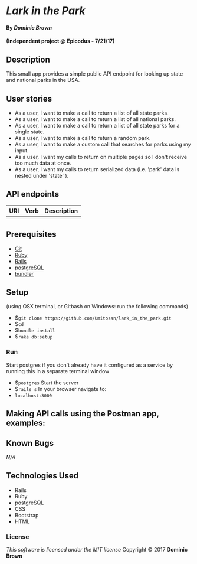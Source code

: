 # _Lark in the Park_

#### By _**Dominic Brown**_
#### (Independent project @ Epicodus - 7/21/17)

## Description

This small app provides a simple public API endpoint for looking up state and national parks in the USA.

## User stories

* As a user, I want to make a call to return a list of all state parks.
* As a user, I want to make a call to return a list of all national parks.
* As a user, I want to make a call to return a list of all state parks for a single state.
* As a user, I want to make a call to return a random park.
* As a user, I want to make a custom call that searches for parks using my input.
* As a user, I want my calls to return on multiple pages so I don't receive too much data at once.
* As a user, I want my calls to return serialized data (i.e. 'park' data is nested under 'state' ).

## API endpoints

| URI | Verb | Description |
|----------|-------|--------|
||||


## Prerequisites

* [Git](https://git-scm.com/)
* [Ruby](https://www.ruby-lang.org/en/)
* [Rails](http://rubyonrails.org/)
* [postgreSQL](https://www.postgresql.org/)
* [bundler](http://bundler.io/)

## Setup

(using OSX terminal, or Gitbash on Windows: run the following commands)
* $`git clone https://github.com/Umitosan/lark_in_the_park.git`
* $`cd `
* $`bundle install`
* $`rake db:setup`

### Run

Start postgres if you don't already have it configured as a service by running this in a separate terminal window
* $`postgres`
Start the server
* $`rails s`
In your browser navigate to:
* `localhost:3000`

## Making API calls using the Postman app, examples:


## Known Bugs
_N/A_

## Technologies Used
 * Rails
 * Ruby
 * postgreSQL
 * CSS
 * Bootstrap
 * HTML

 ### License
 *This software is licensed under the MIT license*
 Copyright © 2017 **Dominic Brown**
